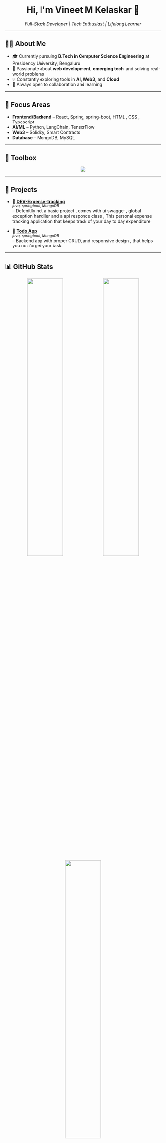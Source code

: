 <h1 align="center">Hi, I'm Vineet M Kelaskar 🚀</h1>
<p align="center"><em>Full-Stack Developer | Tech Enthusiast | Lifelong Learner</em></p>

---

## 👨‍💻 About Me

- 🎓 Currently pursuing **B.Tech in Computer Science Engineering** at Presidency University, Bengaluru  
- 🌱 Passionate about **web development**, **emerging tech**, and solving real-world problems  
- 💡 Constantly exploring tools in **AI, Web3**, and **Cloud**  
- 💬 Always open to collaboration and learning  

---

## 🚀 Focus Areas

- **Frontend/Backend** – React, Spring, spring-boot, HTML , CSS , Typescript  
- **AI/ML** – Python, LangChain, TensorFlow  
- **Web3** – Solidity, Smart Contracts  
- **Database** – MongoDB, MySQL  

---

## 🧰 Toolbox

<p align="center">
   <img src="https://skillicons.dev/icons?i=html,css,js,ts,react,spring,bootstrap,tailwind,mongodb,mysql,python,c,cpp,git,github,vscode,aws" />
</p>

---

## 🌟 Projects

- 🚀 [**DEV-Expense-tracking**](https://github.com/Vinland17/expense)  
  <sub><em>java, springboot, MongoDB</em></sub>  
  – Defenitlly not a basic project , comes with ui swagger , global exception handller and a api responce class , This personal expense tracking application that keeps track of your day to day expenditure

- 🧮 [**Todo App**](https://github.com/Vinland17/Projects)  
  <sub><em>java, springboot, MongoDB</em></sub>  
  – Backend app with proper CRUD, and responsive design , that helps you not forget your task.

---

## 📊 GitHub Stats

<p align="center">
  <img src="https://github-readme-stats.vercel.app/api?username=Vinland17&show_icons=true&theme=default" width="48%" />
  <img src="https://github-readme-streak-stats.herokuapp.com?user=Vinland17&theme=default" width="48%" />
</p>

<p align="center">
  <img src="https://github-readme-stats.vercel.app/api/top-langs/?username=Vinland17&layout=compact&theme=default" width="48%" />
</p>

<p align="center">
  <img src="https://github-readme-activity-graph.cyclic.app/graph?username=Vinland17&bg_color=ffffff&color=000000&line=007acc&point=000000&area=true&hide_border=true" alt="GitHub Activity Graph" />
</p>

---

## 🔭 Currently Exploring

- React.js and front end framework.  
- Design Systems & UI Architecture  
- REST & GraphQL APIs  
- Personal carrier profile.
- Cloud computing with dev-ops

---

## 📫 Connect With Me

<p align="center">
  <a href="mailto:your.email@example.com"><img src="https://img.shields.io/badge/Email-red?style=flat&logo=gmail&logoColor=white" /></a>
  <a href="https://www.linkedin.com/in/vineet-m-kelaskar-7962b4275/"><img src="https://img.shields.io/badge/LinkedIn-blue?style=flat&logo=linkedin&logoColor=white" /></a>
  <a href="https://github.com/Vinland17"><img src="https://img.shields.io/badge/GitHub-black?style=flat&logo=github" /></a>
</p>

---

## 🧠 Favorite Quote

> *"Stay hungry, stay foolish."*  
> — Steve Jobs
